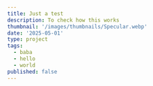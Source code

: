 ```yaml
---
title: Just a test
description: To check how this works
thumbnail: '/images/thumbnails/Specular.webp'
date: '2025-05-01'
type: project
tags:
  - baba
  - hello
  - world
published: false
---
```

